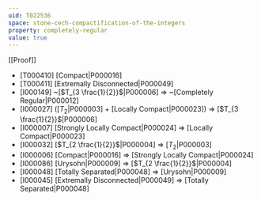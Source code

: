 ```yaml
---
uid: T022536
space: stone-cech-compactification-of-the-integers
property: completely-regular
value: true
---
```

[[Proof]]

* [T000410] [Compact|P000016]
* [T000411] [Extremally Disconnected|P000049]
* [I000149] ~[$T_{3 \frac{1}{2}}$|P000006] => ~[Completely Regular|P000012]
* [I000027] ([$T_2$|P000003] + [Locally Compact|P000023]) => [$T_{3 \frac{1}{2}}$|P000006]
* [I000007] [Strongly Locally Compact|P000024] => [Locally Compact|P000023]
* [I000032] [$T_{2 \frac{1}{2}}$|P000004] => [$T_2$|P000003]
* [I000006] [Compact|P000016] => [Strongly Locally Compact|P000024]
* [I000086] [Urysohn|P000009] => [$T_{2 \frac{1}{2}}$|P000004]
* [I000048] [Totally Separated|P000048] => [Urysohn|P000009]
* [I000045] [Extremally Disconnected|P000049] => [Totally Separated|P000048]

